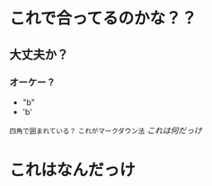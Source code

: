 # これで合ってるのかな？？

## 大丈夫か？

### オーケー？

- "b"
- 'b'

```四角で囲まれている？```
`これがマークダウン法`
_これは何だっけ_
# これはなんだっけ
